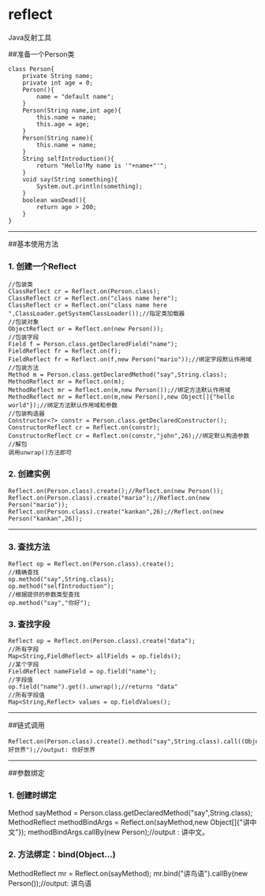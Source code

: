 # reflect
Java反射工具

##准备一个Person类
```
class Person{
	private String name;
	private int age = 0;
	Person(){
		name = "default name";
	}
	Person(String name,int age){
		this.name = name;
		this.age = age;
	}
	Person(String name){
		this.name = name;
	}
	String selfIntroduction(){
		return "Hello!My name is '"+name+"'";
	}
	void say(String something){
		System.out.println(something);
	}
	boolean wasDead(){
		return age > 200; 
	}
}
```
***
##基本使用方法
### 1. 创建一个Reflect
```
//包装类
ClassReflect cr = Reflect.on(Person.class);
ClassReflect cr = Reflect.on("class name here");
ClassReflect cr = Reflect.on("class name here ",ClassLoader.getSystemClassLoader());//指定类加载器
//包装对象
ObjectReflect or = Reflect.on(new Person());
//包装字段
Field f = Person.class.getDeclaredField("name");
FieldReflect fr = Reflect.on(f);
FieldReflect fr = Reflect.on(f,new Person("mario"));//绑定字段默认作用域
//包装方法
Method m = Person.class.getDeclaredMethod("say",String.class);
MethodReflect mr = Reflect.on(m);
MethodReflect mr = Reflect.on(m,new Person());//绑定方法默认作用域
MethodReflect mr = Reflect.on(m,new Person(),new Object[]{"hello world"});//绑定方法默认作用域和参数
//包装构造器
Constructor<?> constr = Person.class.getDeclaredConstructor();
ConstructorReflect cr = Reflect.on(constr);
ConstructorReflect cr = Reflect.on(constr,"john",26);//绑定默认构造参数
//解包
调用unwrap()方法即可
```
### 2. 创建实例

```
Reflect.on(Person.class).create();//Reflect.on(new Person());
Reflect.on(Person.class).create("mario");//Reflect.on(new Person("mario"));
Reflect.on(Person.class).create("kankan",26);//Reflect.on(new Person("kankan",26));
```
***
### 3. 查找方法
```
Reflect op = Reflect.on(Person.class).create();
//精确查找
op.method("say",String.class);
op.method("selfIntroduction");
//根据提供的参数类型查找
op.method("say","你好");
```
### 3. 查找字段
```
Reflect op = Reflect.on(Person.class).create("data");
//所有字段
Map<String,FieldReflect> allFields = op.fields();
//某个字段
FieldReflect nameField = op.field("name");
//字段值
op.field("name").get().unwrap();//returns "data"
//所有字段值
Map<String,Reflect> values = op.fieldValues();
```
***
##链式调用
```
Reflect.on(Person.class).create().method("say",String.class).call((Object)"你好世界");//output: 你好世界
```
***
##参数绑定
### 1. 创建时绑定
Method sayMethod = Person.class.getDeclaredMethod("say",String.class);
MethodReflect methodBindArgs = Reflect.on(sayMethod,new Object[]{"讲中文"});
methodBindArgs.callBy(new Person);//output : 讲中文。
### 2. 方法绑定：bind(Object...)
MethodReflect mr = Reflect.on(sayMethod);
mr.bind("讲鸟语").callBy(new Person());//output: 讲鸟语
